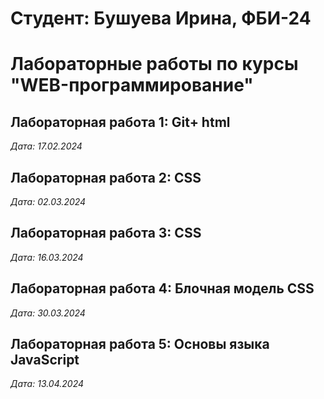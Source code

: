 # Студент: Бушуева Ирина, ФБИ-24

# Лабораторные работы по курсы "WEB-программирование"

## Лабораторная работа 1: Git+ html
*Дата: 17.02.2024*

## Лабораторная работа 2: CSS
*Дата: 02.03.2024*

## Лабораторная работа 3: CSS
*Дата: 16.03.2024*

## Лабораторная работа 4: Блочная модель CSS
*Дата: 30.03.2024*

## Лабораторная работа 5: Основы языка JavaScript
*Дата: 13.04.2024*